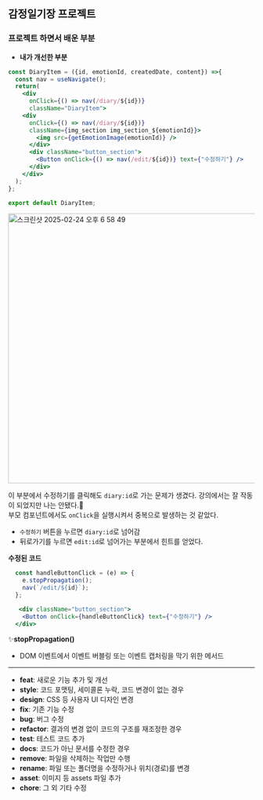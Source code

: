 ## 감정일기장 프로젝트

### 프로젝트 하면서 배운 부분
- **내가 개선한 부분**
```jsx
const DiaryItem = ({id, emotionId, createdDate, content}) =>{
  const nav = useNavigate();
  return(
    <div 
      onClick={() => nav(/diary/${id})}
      className="DiaryItem">
    <div 
      onClick={() => nav(/diary/${id})}
      className={img_section img_section_${emotionId}}>
        <img src={getEmotionImage(emotionId)} />
      </div>
      <div className="button_section">
        <Button onClick={() => nav(/edit/${id})} text={"수정하기"} />
      </div>
    </div>
  );
};

export default DiaryItem;
```

<img width="550" alt="스크린샷 2025-02-24 오후 6 58 49" src="https://github.com/user-attachments/assets/49f8f513-601c-4ed8-9e02-292b374a77d2" />

이 부분에서 수정하기를 클릭해도 `diary:id`로 가는 문제가 생겼다. 강의에서는 잘 작동이 되었지만 나는 안됐다.🧐 <br />
부모 컴포넌트에서도 `onClick`을 실행시켜서 중복으로 발생하는 것 같았다.<br/>
 - `수정하기` 버튼을 누르면 `diary:id`로 넘어감
 - 뒤로가기를 누르면 `edit:id`로 넘어가는 부분에서 힌트를 얻었다.

**수정된 코드** 
```jsx
  const handleButtonClick = (e) => {
    e.stopPropagation(); 
    nav(`/edit/${id}`);    
  };

   <div className="button_section">
    <Button onClick={handleButtonClick} text={"수정하기"} />
  </div>
```
✨**stopPropagation()**

- DOM 이벤트에서 이벤트 버블링 또는 이벤트 캡처링을 막기 위한 메서드
-------
- **feat**: 새로운 기능 추가 및 개선
- **style**: 코드 포맷팅, 세미콜론 누락, 코드 변경이 없는 경우
- **design**: CSS 등 사용자 UI 디자인 변경
- **fix**: 기존 기능 수정
- **bug**: 버그 수정
- **refactor**: 결과의 변경 없이 코드의 구조를 재조정한 경우
- **test**: 테스트 코드 추가
- **docs**: 코드가 아닌 문서를 수정한 경우
- **remove**: 파일을 삭제하는 작업만 수행
- **rename**: 파일 또는 폴더명을 수정하거나 위치(경로)를 변경
- **asset**: 이미지 등 assets 파일 추가
- **chore**: 그 외 기타 수정

